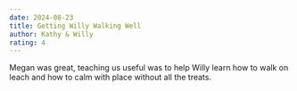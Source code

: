 ```yaml
---
date: 2024-08-23
title: Getting Willy Walking Well
author: Kathy & Willy
rating: 4
---
```

Megan was great, teaching us useful was to help Willy learn how to walk on leach and how to calm with place without all the treats.
